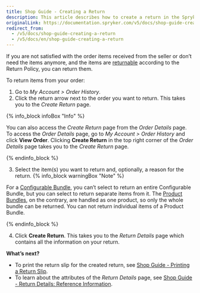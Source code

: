 ```yaml
---
title: Shop Guide - Creating a Return
description: This article describes how to create a return in the Spryker Storefront.
originalLink: https://documentation.spryker.com/v5/docs/shop-guide-creating-a-return
redirect_from:
  - /v5/docs/shop-guide-creating-a-return
  - /v5/docs/en/shop-guide-creating-a-return
---
```


If you are not satisfied with the order items received from the seller or don’t need the items anymore, and the items are [returnable](https://documentation.spryker.com/docs/en/return-management-feature-overview) according to the Return Policy, you can return them. 

To return items from your order:

1. Go to *My Account > Order History*. 
2. Click the return arrow next to the order you want to return. This takes you to the *Create Return* page.

{% info_block infoBox "Info" %}

You can also access the *Create Return* page from the *Order Details* page. To access the *Order Details* page, go to  *My Account > Order History* and click **View Order**. Clicking **Create Return** in the top right corner of the *Order Details* page takes you to the *Create Return* page.

{% endinfo_block %}

3. Select the item(s) you want to return and, optionally, a reason for the return.
{% info_block warningBox "Note" %}

For a [Configurable Bundle](https://documentation.spryker.com/docs/en/configurable-bundle-feature-overview), you can’t select to return an entire Configurable Bundle, but you can select to return separate items from it.
The [Product Bundles](https://documentation.spryker.com/docs/en/product-bundle), on the contrary, are handled as one product, so only the whole bundle can be returned. You can not return individual items of a Product Bundle.

{% endinfo_block %}

4. Click **Create Return**. This takes you to the *Return Details* page which contains all the information on your return.

**What’s next?**

* To print the return slip for the created return, see [Shop Guide - Printing a Return Slip](https://documentation.spryker.com/docs/en/shop-guide-printing-a-return-slip).
* To learn about the attributes of the *Return Details* page, see [Shop Guide - Return Details: Reference Information](https://documentation.spryker.com/docs/en/return-details-reference-information).

 
